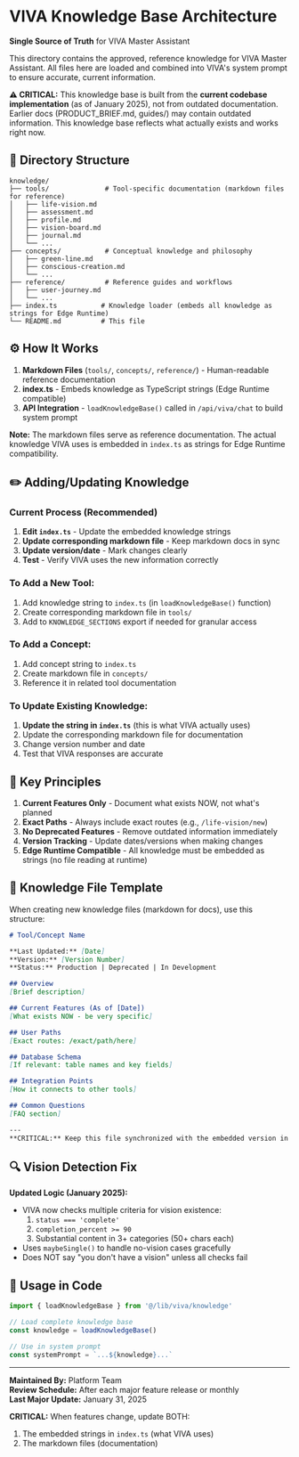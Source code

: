 # VIVA Knowledge Base Architecture

**Single Source of Truth** for VIVA Master Assistant

This directory contains the approved, reference knowledge for VIVA Master Assistant. All files here are loaded and combined into VIVA's system prompt to ensure accurate, current information.

**⚠️ CRITICAL:** This knowledge base is built from the **current codebase implementation** (as of January 2025), not from outdated documentation. Earlier docs (PRODUCT_BRIEF.md, guides/) may contain outdated information. This knowledge base reflects what actually exists and works right now.

## 📁 Directory Structure

```
knowledge/
├── tools/              # Tool-specific documentation (markdown files for reference)
│   ├── life-vision.md
│   ├── assessment.md
│   ├── profile.md
│   ├── vision-board.md
│   ├── journal.md
│   └── ...
├── concepts/           # Conceptual knowledge and philosophy
│   ├── green-line.md
│   ├── conscious-creation.md
│   └── ...
├── reference/          # Reference guides and workflows
│   ├── user-journey.md
│   └── ...
├── index.ts           # Knowledge loader (embeds all knowledge as strings for Edge Runtime)
└── README.md          # This file
```

## ⚙️ How It Works

1. **Markdown Files** (`tools/`, `concepts/`, `reference/`) - Human-readable reference documentation
2. **index.ts** - Embeds knowledge as TypeScript strings (Edge Runtime compatible)
3. **API Integration** - `loadKnowledgeBase()` called in `/api/viva/chat` to build system prompt

**Note:** The markdown files serve as reference documentation. The actual knowledge VIVA uses is embedded in `index.ts` as strings for Edge Runtime compatibility.

## ✏️ Adding/Updating Knowledge

### Current Process (Recommended)

1. **Edit `index.ts`** - Update the embedded knowledge strings
2. **Update corresponding markdown file** - Keep markdown docs in sync
3. **Update version/date** - Mark changes clearly
4. **Test** - Verify VIVA uses the new information correctly

### To Add a New Tool:
1. Add knowledge string to `index.ts` (in `loadKnowledgeBase()` function)
2. Create corresponding markdown file in `tools/`
3. Add to `KNOWLEDGE_SECTIONS` export if needed for granular access

### To Add a Concept:
1. Add concept string to `index.ts`
2. Create markdown file in `concepts/`
3. Reference it in related tool documentation

### To Update Existing Knowledge:
1. **Update the string in `index.ts`** (this is what VIVA actually uses)
2. Update the corresponding markdown file for documentation
3. Change version number and date
4. Test that VIVA responses are accurate

## 🎯 Key Principles

1. **Current Features Only** - Document what exists NOW, not what's planned
2. **Exact Paths** - Always include exact routes (e.g., `/life-vision/new`)
3. **No Deprecated Features** - Remove outdated information immediately
4. **Version Tracking** - Update dates/versions when making changes
5. **Edge Runtime Compatible** - All knowledge must be embedded as strings (no file reading at runtime)

## 📝 Knowledge File Template

When creating new knowledge files (markdown for docs), use this structure:

```markdown
# Tool/Concept Name

**Last Updated:** [Date]
**Version:** [Version Number]
**Status:** Production | Deprecated | In Development

## Overview
[Brief description]

## Current Features (As of [Date])
[What exists NOW - be very specific]

## User Paths
[Exact routes: /exact/path/here]

## Database Schema
[If relevant: table names and key fields]

## Integration Points
[How it connects to other tools]

## Common Questions
[FAQ section]

---
**CRITICAL:** Keep this file synchronized with the embedded version in index.ts!
```

## 🔍 Vision Detection Fix

**Updated Logic (January 2025):**
- VIVA now checks multiple criteria for vision existence:
  1. `status === 'complete'`
  2. `completion_percent >= 90`
  3. Substantial content in 3+ categories (50+ chars each)
- Uses `maybeSingle()` to handle no-vision cases gracefully
- Does NOT say "you don't have a vision" unless all checks fail

## 🚀 Usage in Code

```typescript
import { loadKnowledgeBase } from '@/lib/viva/knowledge'

// Load complete knowledge base
const knowledge = loadKnowledgeBase()

// Use in system prompt
const systemPrompt = `...${knowledge}...`
```

---

**Maintained By:** Platform Team  
**Review Schedule:** After each major feature release or monthly  
**Last Major Update:** January 31, 2025

**CRITICAL:** When features change, update BOTH:
1. The embedded strings in `index.ts` (what VIVA uses)
2. The markdown files (documentation)
